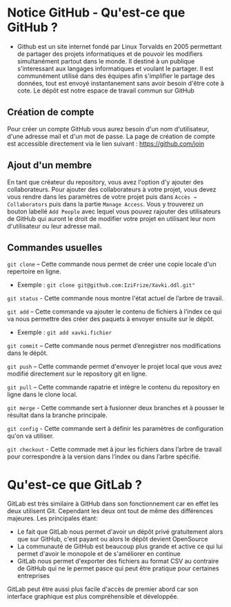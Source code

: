 # Notice GitHub - Qu'est-ce que GitHub ?


- Github est un site internet fondé par Linux Torvalds en 2005 permettant de partager des projets informatiques et de pouvoir les modifiers simultanément partout dans le monde. Il destiné à un publique s'interessant aux langages informatiques et voulant le partager. Il est communément utilisé dans des équipes afin s'implifier le partage des données, tout est envoyé instantanement sans avoir besoin d'être cote à cote.
Le dépôt est notre espace de travail commun sur GitHub

## Création de compte

Pour créer un compte GitHub vous aurez besoin d'un nom d'utilisateur, d'une adresse mail et d'un mot de passe.
La page de création de compte est accessible directement via le lien suivant : https://github.com/join

## Ajout d'un membre

En tant que créateur du repository, vous avez l'option d'y ajouter des collaborateurs. Pour ajouter des collaborateurs à votre projet, vous devez vous rendre dans les paramètres de votre projet puis dans `Accès → Collaborators` puis dans la partie `Manage Access`. Vous y trouverez un bouton labellé `Add People` avec lequel vous pouvez rajouter des utilisateurs de GitHub qui auront le droit de modifier votre projet en utilisant leur nom d'utilisateur ou leur adresse mail.

## Commandes usuelles

`git clone` – Cette commande nous permet de créer une copie locale d'un repertoire en ligne.

* Exemple : `git clone git@github.com:IziFrize/Xavki.ddl.git"`

`git status` - Cette commande nous montre l'état actuel de l’arbre de travail.

`git add` – Cette commande va ajouter le contenu de fichiers à l’index ce qui va nous permettre des créer des paquets à envoyer ensuite sur le dépôt.

* Exemple : `git add xavki.fichier`

`git commit` – Cette commande nous permet d’enregistrer nos modifications dans le dépôt.

`git push` – Cette commande permet d'envoyer le projet local que vous avez modifié directement sur le repository git en ligne.

`git pull` – Cette commande rapatrie et intègre le contenu du repository en ligne dans le clone local.  

`git merge` - Cette commande sert à fusionner deux branches et à pousser le résultat dans la branche principale.  

`git config` - Cette commande sert à définir les paramètres de configuration qu'on va utiliser.  

`git checkout` - Cette commade met à jour les fichiers dans l’arbre de travail pour correspondre à la version dans l’index ou dans l’arbre spécifié.  

# Qu'est-ce que GitLab ?

GitLab est très similaire à GitHub dans son fonctionnement car en effet les deux utilisent Git. Cependant les deux ont tout de même des différences majeures.
Les principales étant:

- Le fait que GitLab nous permet d'avoir un dépôt privé gratuitement alors que sur GitHub, c'est payant ou alors le dépôt devient OpenSource
- La communauté de GitHub est beaucoup plus grande et active ce qui lui permet d'avoir le monopole et de s'améliorer en continue
- GitLab nous permet d'exporter des fichiers au format CSV au contraire de GitHub qui ne le permet pasce qui peut être pratique pour certaines entreprises

GitLab peut être aussi plus facile d'accès de premier abord car son interface graphique est plus compréhensible et développée.


